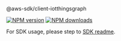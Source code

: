 @aws-sdk/client-iotthingsgraph

[![NPM version](https://img.shields.io/npm/v/@aws-sdk/client-iotthingsgraph/beta.svg)](https://www.npmjs.com/package/@aws-sdk/client-iotthingsgraph)
[![NPM downloads](https://img.shields.io/npm/dm/@aws-sdk/client-iotthingsgraph.svg)](https://www.npmjs.com/package/@aws-sdk/client-iotthingsgraph)

For SDK usage, please step to [SDK readme](https://github.com/aws/aws-sdk-js-v3).
